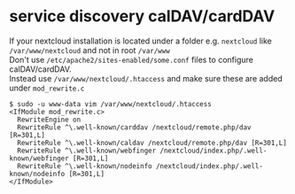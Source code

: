 # service discovery calDAV/cardDAV
If your nextcloud installation is located under a folder e.g. `nextcloud` like `/var/www/nextcloud` and not in root `/var/www`   
Don't use `/etc/apache2/sites-enabled/some.conf` files to configure calDAV/cardDAV.  
Instead use `/var/www/nextcloud/.htaccess` and make sure these are added under `mod_rewrite.c`
```
$ sudo -u www-data vim /var/www/nextcloud/.htaccess
<IfModule mod_rewrite.c>
  RewriteEngine on
  RewriteRule ^\.well-known/carddav /nextcloud/remote.php/dav [R=301,L]
  RewriteRule ^\.well-known/caldav /nextcloud/remote.php/dav [R=301,L]
  RewriteRule ^\.well-known/webfinger /nextcloud/index.php/.well-known/webfinger [R=301,L]
  RewriteRule ^\.well-known/nodeinfo /nextcloud/index.php/.well-known/nodeinfo [R=301,L]
</IfModule>
```
